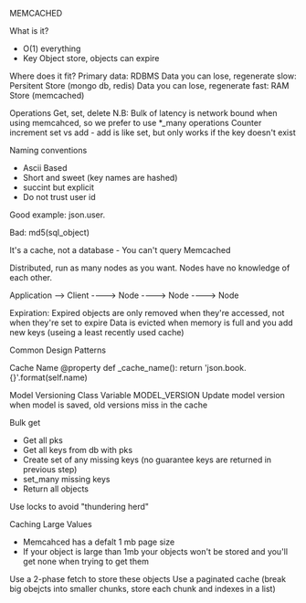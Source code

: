 MEMCACHED

What is it?
- O(1) everything
- Key Object store, objects can expire


Where does it fit?
Primary data: RDBMS
Data you can lose, regenerate slow: Persitent Store (mongo db, redis)
Data you can lose, regenerate fast: RAM Store (memcached)

Operations
Get, set, delete
N.B: Bulk of latency is network bound when using memcahced, so we prefer to use *_many operations
Counter increment
set vs add - add is like set, but only works if the key doesn't exist

Naming conventions
- Ascii Based
- Short and sweet (key names are hashed)
- succint but explicit
- Do not trust user id

Good example:
    json.user.<name>

Bad:
    md5(sql_object)

It's a cache, not a database - You can't query Memcached

Distributed, run as many nodes as you want. Nodes have no knowledge of each other.

Application --> Client ----> Node
                       ----> Node
                       ----> Node

Expiration:
Expired objects are only removed when they're accessed, not when they're set to expire
Data is evicted when memory is full and you add new keys (useing a least recently used cache)


Common Design Patterns

Cache Name
@property
def _cache_name():
    return 'json.book.{}'.format(self.name)

Model Versioning
Class Variable MODEL_VERSION
Update model version when model is saved, old versions miss in the cache

Bulk get
- Get all pks
- Get all keys from db with pks
- Create set of any missing keys (no guarantee keys are returned in previous step)
- set_many missing keys
- Return all objects

Use locks to avoid "thundering herd"


Caching Large Values
- Memcahced has a defalt 1 mb page size
- If your object is large than 1mb your objects won't be stored and you'll get none when trying to get them

Use a 2-phase fetch to store these objects
Use a paginated cache (break big obejcts into smaller chunks, store each chunk and indexes in a list)
